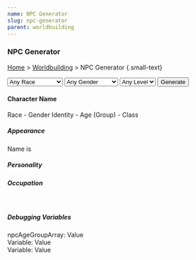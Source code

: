 ```yaml
---
name: NPC Generator
slug: npc-generator
parent: worldbuilding
---
```

### NPC Generator
[Home](dm-operations-center) > [Worldbuilding](worldbuilding-menu) > NPC Generator {.small-text}

<div class="controls">
    <select id="selectRace">
        <option value="None">Any Race</option>
        <optgroup label="Human">
            <option value="Arabic">Arabic</option>
            <option value="Barovian">Barovian</option>
            <option value="Celtic">Celtic</option>
            <option value="Chinese">Chinese</option>
            <option value="Egyptian">Egyptian</option>
            <option value="English">English</option>
            <option value="French">French</option>
            <option value="German">German</option>
            <option value="Greek">Greek</option>
            <option value="Indian">Indian</option>
            <option value="Japanese">Japanese</option>
            <option value="Maori">Maori</option>
            <option value="Mesoamerican">Mesoamerican</option>
            <option value="Niger-Congo">Niger-Congo</option>
            <option value="Norse">Norse</option>
            <option value="Polynesian">Polynesian</option>
            <option value="Roman">Roman</option>
            <option value="Slavic">Slavic</option>
            <option value="Spanish">Spanish</option>
        </optgroup>
        <option value="Dragonborn">Dragonborn</option>
        <option value="Dwarf">Dwarf</option>
        <option value="Elf">Elf</option>
        <option value="Gnome">Gnome</option>
        <option value="Half-Elf">Half-Elf</option>
        <option value="Half-Orc">Half-Orc</option>
        <option value="Halfling">Halfling</option>
        <option value="Orc">Orc</option>
        <option value="Tiefling">Tiefling</option>
    </select>
    <select id="selectGender">
        <option value="None">Any Gender</option>
        <option value="Feminine">Cisgender (F)</option>
        <option value="Masculine">Cisgender (M)</option>
        <option value="None">Nonbinary</option>
        <option value="Feminine">Transgender (F)</option>
        <option value="Masculine">Transgender (M)</option>
    </select>
    <select id="selectCharacterLevel">
        <option value="None">Any Level</option>
        <option value="Low">Low (<1)</option>
        <option value="Medium">Med (1-3)</option>
        <option value="High">High (5+)</option>
    </select>
    <button id="buttonGenerateNPC" onclick="generateNPC()">Generate</button> 
</div>

<div class="result">
    <h4 id="npcFullName">Character Name</h4>
    <div class="small-text"><span id="npcFullRace">Race</span> - <span id="npcGenderID">Gender Identity</span> - <span id="npcAge">Age</span> (<span id="npcAgeGroup">Group</span>) - <span id="npcCharacterURL">Class</span></div>
    <h5>Appearance</h5>
    <span id="npcGivenName">Name</span> is 
    <h5>Personality</h5>
    <h5>Occupation</h5>
    <br/>
</div>

<div class="result">
    <h5>Debugging Variables</h5>
    npcAgeGroupArray: <span id="npcAgeGroupArray">Value</span><br/>
    Variable: <span id="">Value</span><br/>
    Variable: <span id="">Value</span><br/>
</div>

<!-- Load the dice and generator js files from drow@bin.sh -->
<script src="../assets/js/dice.js"></script>
<script src="../assets/js/generator.js"></script>

<!-- Load the functions to pull data form the dropdowns -->
<script src="../assets/js/getCharacterClass.js"></script>
<script src="../assets/js/getGender.js"></script>
<script src="../assets/js/getRace.js"></script>

<!-- Load the heavy lifting js to generate names and npcs. -->
<script src="../assets/js/generateName.js"></script>
<script src="../assets/js/generateNPC.js"></script>

<!-- Load the js files containing data for the generators. -->
<script src="../assets/data/characterData.js"></script>